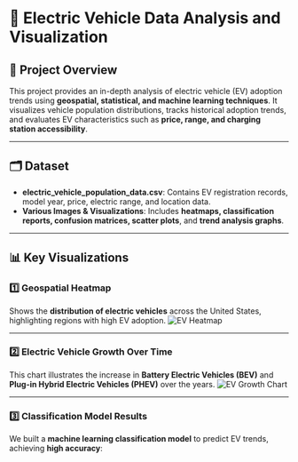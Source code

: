 # 🚗 Electric Vehicle Data Analysis and Visualization

## 📌 Project Overview
This project provides an in-depth analysis of electric vehicle (EV) adoption trends using **geospatial, statistical, and machine learning techniques**. It visualizes vehicle population distributions, tracks historical adoption trends, and evaluates EV characteristics such as **price, range, and charging station accessibility**.

---

## 🗂️ Dataset
- **electric_vehicle_population_data.csv**: Contains EV registration records, model year, price, electric range, and location data.
- **Various Images & Visualizations**: Includes **heatmaps, classification reports, confusion matrices, scatter plots**, and **trend analysis graphs**.

---

## 📊 Key Visualizations

### **1️⃣ Geospatial Heatmap**
Shows the **distribution of electric vehicles** across the United States, highlighting regions with high EV adoption.
![EV Heatmap](WhatsApp_Image_2024-04-28_at_20.23.17.jpeg)

---

### **2️⃣ Electric Vehicle Growth Over Time**
This chart illustrates the increase in **Battery Electric Vehicles (BEV)** and **Plug-in Hybrid Electric Vehicles (PHEV)** over the years.
![EV Growth Chart](Screenshot_2024-04-28_at_9.17.57_PM.png)

---

### **3️⃣ Classification Model Results**
We built a **machine learning classification model** to predict EV trends, achieving **high accuracy**:
